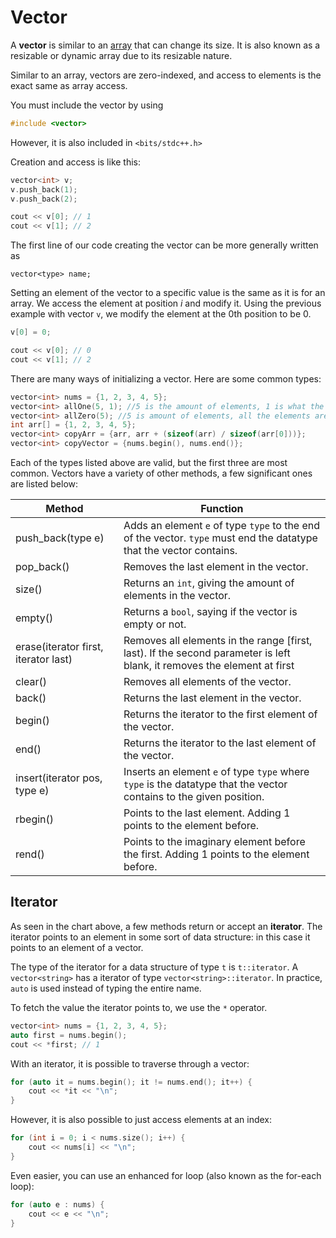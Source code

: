 # Vector

A **vector** is similar to an [array](https://learningseattlecr.vercel.app/learning/cpp/arrays) that can change its size. It is also known as a resizable or dynamic array due to its resizable nature.

Similar to an array, vectors are zero-indexed, and access to elements is the exact same as array access.

You must include the vector by using 
```cpp 
#include <vector>
```

However, it is also included in `<bits/stdc++.h>`

Creation and access is like this:
```cpp
vector<int> v;
v.push_back(1);
v.push_back(2);

cout << v[0]; // 1
cout << v[1]; // 2
```

The first line of our code creating the vector can be more generally written as
```
vector<type> name;
```

Setting an element of the vector to a specific value is the same as it is for an array. We access the element at position $i$ and modify it. Using the previous example with vector `v`, we modify the element at the $0$th position to be $0$.
```cpp
v[0] = 0;

cout << v[0]; // 0
cout << v[1]; // 2
```

There are many ways of initializing a vector. Here are some common types:
```cpp
vector<int> nums = {1, 2, 3, 4, 5};
vector<int> allOne(5, 1); //5 is the amount of elements, 1 is what the values are set to
vector<int> allZero(5); //5 is amount of elements, all the elements are set to 0
int arr[] = {1, 2, 3, 4, 5};
vector<int> copyArr = {arr, arr + (sizeof(arr) / sizeof(arr[0]))};
vector<int> copyVector = {nums.begin(), nums.end()};
```
Each of the types listed above are valid, but the first three are most common. 
Vectors have a variety of other methods, a few significant ones are listed below:

| Method                                        | Function                                                                                                                                         |
| --------------------------------------------- | ------------------------------------------------------------------------------------------------------------------------------------------------ |
| $\text{push\_back(type e)}$                   | Adds an element `e` of type `type` to the end of the vector. `type` must end the datatype that the vector contains.                              |
| $\text{pop\_back()}$                          | Removes the last element in the vector.                                                                                                          |
| $\text{size()}$                               | Returns an `int`, giving the amount of elements in the vector.                                                                                   |
| $\text{empty()}$                              | Returns a `bool`, saying if the vector is empty or not.                                                                                          |
| $\text{erase(iterator first, iterator last)}$ | Removes all elements in the range $[\text{first}, \text{last})$. If the second parameter is left blank, it removes the element at $\text{first}$ |
| $\text{clear()}$                              | Removes all elements of the vector.                                                                                                              |
| $\text{back()}$                               | Returns the last element in the vector.                                                                                                          |
| $\text{begin()}$                              | Returns the iterator to the first element of the vector.                                                                                         |
| $\text{end()}$                                | Returns the iterator to the last element of the vector.                                                                                          |
| $\text{insert(iterator pos, type e)}$         | Inserts an element `e` of type `type` where `type` is the datatype that the vector contains to the given position.                               |
| $\text{rbegin()}$                             | Points to the last element. Adding 1 points to the element before.                                                                               |
| $\text{rend()}$                               | Points to the imaginary element before the first. Adding 1 points to the element before.                                                         |
## Iterator
As seen in the chart above, a few methods return or accept an **iterator**. The iterator points to an element in some sort of data structure: in this case it points to an element of a vector. 

The type of the iterator for a data structure of type `t` is `t::iterator`. A `vector<string>` has a iterator of type `vector<string>::iterator`. In practice, `auto` is used instead of typing the entire name. 

To fetch the value the iterator points to, we use the `*` operator.
```cpp
vector<int> nums = {1, 2, 3, 4, 5};
auto first = nums.begin();
cout << *first; // 1
```
With an iterator, it is possible to traverse through a vector:
```cpp
for (auto it = nums.begin(); it != nums.end(); it++) {
	cout << *it << "\n";
}
```

However, it is also possible to just access elements at an index:
```cpp
for (int i = 0; i < nums.size(); i++) {
	cout << nums[i] << "\n";
}
```

Even easier, you can use an enhanced for loop (also known as the for-each loop):
```cpp
for (auto e : nums) {
	cout << e << "\n";
}
```
